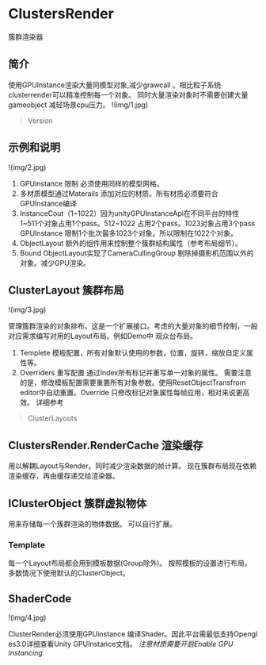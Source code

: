 ﻿# ClustersRender 
簇群渲染器
## 简介 
使用GPUInstance渲染大量同模型对象,减少grawcall 。相比粒子系统clusterrender可以精准控制每一个对象。
同时大量渲染对象时不需要创建大量gameobject 减轻场景cpu压力。
!(img/1.jpg)
>Version
## 示例和说明 
!(img/2.jpg)
1.	GPUinstance 限制 必须使用同样的模型网格。
2.	多材质模型通过Materails 添加对应的材质。所有材质必须要符合GPUInstance编译
3.	InstanceCout（1~1022）因为unityGPUInstanceApi在不同平台的特性 1~511个对象占用1个pass。512~1022 占用2个pass。1023对象占用3个pass GPUInstance 限制1个批次最多1023个对象。所以限制在1022个对象。 
4.	ObjectLayout 额外的组件用来控制整个簇群结构属性（参考布局细节）。
5.	Bound ObjectLayout实现了CameraCullingGroup 剔除掉摄影机范围以外的对象。减少GPU渲染。

## ClusterLayout 簇群布局 

!(img/3.jpg)

管理簇群渲染的对象排布。这是一个扩展接口。考虑的大量对象的细节控制，一般对应需求编写对用的Layout布局。例如Demo中  观众台布局。
1.	Templete 模板配置，所有对象默认使用的参数，位置，旋转，缩放自定义属性等。
2.	Overriders 重写配置 通过Index所有标记并重写单一对象的属性。
需要注意的是，修改模板配置需要重置所有对象参数。使用ResetObjectTransfrom editor中自动重置。Override 只修改标记对象属性每帧应用，相对来说更高效。
详细参考
>ClusterLayouts

## ClustersRender.RenderCache 渲染缓存

用以解耦Layout与Render。同时减少渲染数据的帧计算。
现在簇群布局现在依赖渲染缓存，再由缓存递交给渲染器。

## IClusterObject 簇群虚拟物体

用来存储每一个簇群渲染的物体数据。
可以自行扩展。

### Template 
每一个Layout布局都会用到模板数据(Group除外)。
按照模板的设置进行布局。多数情况下使用默认的ClusterObject。

## ShaderCode 

!(img/4.jpg)

ClusterRender必须使用GPUinstance 编译Shader。因此平台需最低支持Opengl es3.0详细查看Unity GPUInstance文档。
*注意材质需要开启Enable GPU Instancing*